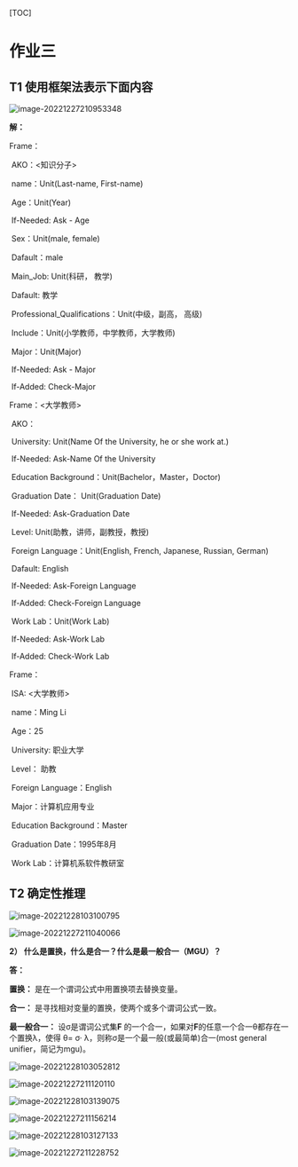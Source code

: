 [TOC]

# 作业三

## T1 使用框架法表示下面内容

 ![image-20221227210953348](课后作业03/image-20221227210953348.png)

**解：**

Frame： <Teacher>

​	AKO：<知识分子>

​	name：Unit(Last-name, First-name)

​	Age：Unit(Year)

​			If-Needed: Ask - Age

​	Sex：Unit(male, female)

​			Dafault：male

​	Main_Job: Unit(科研， 教学)

​		Dafault: 教学

​	Professional_Qualifications：Unit(中级，副高， 高级)

​	Include：Unit(小学教师，中学教师，大学教师)

​	Major：Unit(Major)

​			If-Needed: Ask - Major

​			If-Added: Check-Major

>

Frame：<大学教师>

​	AKO：<Teacher>

​	University: Unit(Name Of the University, he or she work at.)

​			If-Needed: Ask-Name Of the University

​	Education Background：Unit(Bachelor，Master，Doctor)

​	Graduation Date： Unit(Graduation Date)	

​			If-Needed: Ask-Graduation Date

​	Level: Unit(助教，讲师，副教授，教授)

​	Foreign Language：Unit(English, French, Japanese, Russian, German)

​		Dafault: English

​		If-Needed: Ask-Foreign Language

​		If-Added: Check-Foreign Language

​	Work Lab：Unit(Work Lab)

​		If-Needed: Ask-Work Lab

​		If-Added: Check-Work Lab

>

Frame：<Teacher-1>

​	ISA: <大学教师>

​	name：Ming Li

​	Age：25

​	University: 职业大学

​	Level： 助教

​	Foreign Language：English

​	Major：计算机应用专业

​	Education Background：Master

​	Graduation Date：1995年8月

​	Work Lab：计算机系软件教研室

## T2 确定性推理

 ![image-20221228103100795](课后作业03/image-20221228103100795.png)

 ![image-20221227211040066](课后作业03/image-20221227211040066.png)

**2） 什么是置换，什么是合一？什么是最一般合一（MGU）？**

**答：**

**置换：** 是在一个谓词公式中用置换项去替换变量。

**合一：** 是寻找相对变量的置换，使两个或多个谓词公式一致。

**最一般合一：** 设σ是谓词公式集**F** 的一个合一，如果对**F**的任意一个合一θ都存在一个置换λ，使得 θ= σ· λ，则称σ是一个最一般(或最简单)合一(most general unifier，简记为mgu)。



 ![image-20221228103052812](课后作业03/image-20221228103052812.png)



 ![image-20221227211120110](课后作业03/image-20221227211120110.png)

 ![image-20221228103139075](课后作业03/image-20221228103139075.png)

 ![image-20221227211156214](课后作业03/image-20221227211156214.png)

 ![image-20221228103127133](课后作业03/image-20221228103127133.png)

 ![image-20221227211228752](课后作业03/image-20221227211228752.png)